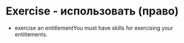# Exercise - использовать (право)




- exercise an entitlementYou must have skills for exercising your entitlements.